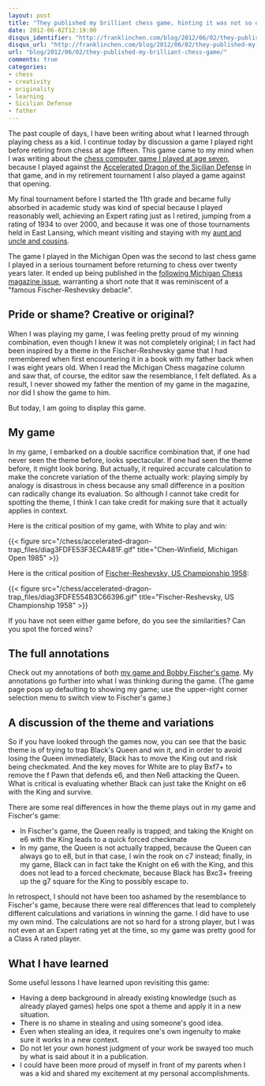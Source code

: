 ```yaml
---
layout: post
title: "They published my brilliant chess game, hinting it was not so original, but was it?"
date: 2012-06-02T12:19:00
disqus_identifier: "http://franklinchen.com/blog/2012/06/02/they-published-my-brilliant-chess-game/"
disqus_url: "http://franklinchen.com/blog/2012/06/02/they-published-my-brilliant-chess-game/"
url: "blog/2012/06/02/they-published-my-brilliant-chess-game/"
comments: true
categories: 
- chess
- creativity
- originality
- learning
- Sicilian Defense
- father
---
```

The past couple of days, I have been writing about what I learned through playing chess as a kid. I continue today by discussion a game I played right before retiring from chess at age fifteen. This game came to my mind when I was writing about the [chess computer game I played at age seven](/blog/2012/05/30/life-lessons-i-learned-from-a-lunch-recess-chess-game-at-age-seven/), because I played against the [Accelerated Dragon of the Sicilian Defense](http://en.wikipedia.org/wiki/Sicilian_Defence,_Accelerated_Dragon) in that game, and in my retirement tournament I also played a game against that opening.

My final tournament before I started the 11th grade and became fully absorbed in academic study was kind of special because I played reasonably well, achieving an Expert rating just as I retired, jumping from a rating of 1934 to over 2000, and because it was one of those tournaments held in East Lansing, which meant visiting and staying with my [aunt and uncle and cousins](/blog/2012/03/16/remembering-my-uncle-steve/).

The game I played in the Michigan Open was the second to last chess game I played in a serious tournament before returning to chess over twenty years later. It ended up being published in the [following Michigan Chess magazine issue](http://www.michess.org/interim/magazine/1980s/MC8510.pdf), warranting a short note that it was reminiscent of a "famous Fischer-Reshevsky debacle".

## Pride or shame? Creative or original?

When I was playing my game, I was feeling pretty proud of my winning combination, even though I knew it was not completely original; I in fact had been inspired by a theme in the Fischer-Reshevsky game that I had remembered when first encountering it in a book with my father back when I was eight years old. When I read the Michigan Chess magazine column and saw that, of course, the editor saw the resemblance, I felt deflated. As a result, I never showed my father the mention of my game in the magazine, nor did I show the game to him.

But today, I am going to display this game.

<!--more-->

## My game

In my game, I embarked on a double sacrifice combination that, if one had never seen the theme before, looks spectacular. If one had seen the theme before, it might look boring. But actually, it required accurate calculation to make the concrete variation of the theme actually work: playing simply by analogy is disastrous in chess because any small difference in a position can radically change its evaluation. So although I cannot take credit for spotting the theme, I think I can take credit for making sure that it actually applies in context.

Here is the critical position of my game, with White to play and win:

{{< figure src="/chess/accelerated-dragon-trap_files/diag3FDFE53F3ECA481F.gif" title="Chen-Winfield, Michigan Open 1985" >}}

Here is the critical position of [Fischer-Reshevsky, US Championship 1958](http://www.chessgames.com/perl/chessgame?gid=1008376):

{{< figure src="/chess/accelerated-dragon-trap_files/diag3FDFE554B3C66396.gif" title="Fischer-Reshevsky, US Championship 1958" >}}

If you have not seen either game before, do you see the similarities? Can you spot the forced wins?

## The full annotations

Check out my annotations of both [my game and Bobby Fischer's game](/chess/accelerated-dragon-trap.htm). My annotations go further into what I was thinking during the game. (The game page pops up defaulting to showing my game; use the upper-right corner selection menu to switch view to Fischer's game.)

## A discussion of the theme and variations

So if you have looked through the games now, you can see that the basic theme is of trying to trap Black's Queen and win it, and in order to avoid losing the Queen immediately, Black has to move the King out and risk being checkmated. And the key moves for White are to play Bxf7+ to remove the f Pawn that defends e6, and then Ne6 attacking the Queen. What is critical is evaluating whether Black can just take the Knight on e6 with the King and survive.

There are some real differences in how the theme plays out in my game and Fischer's game:

- In Fischer's game, the Queen really is trapped; and taking the Knight on e6 with the King leads to a quick forced checkmate
- In my game, the Queen is not actually trapped, because the Queen can always go to e8, but in that case, I win the rook on c7 instead; finally, in my game, Black can in fact take the Knight on e6 with the King, and this does not lead to a forced checkmate, because Black has Bxc3+ freeing up the g7 square for the King to possibly escape to.

In retrospect, I should not have been too ashamed by the resemblance to Fischer's game, because there were real differences that lead to completely different calculations and variations in winning the game. I did have to use my own mind. The calculations are not so hard for a strong player, but I was not even at an Expert rating yet at the time, so my game was pretty good for a Class A rated player.

## What I have learned

Some useful lessons I have learned upon revisiting this game:

- Having a deep background in already existing knowledge (such as already played games) helps one spot a theme and apply it in a new situation.
- There is no shame in stealing and using someone's good idea.
- Even when stealing an idea, it requires one's own ingenuity to make sure it works in a new context.
- Do not let your own honest judgment of your work be swayed too much by what is said about it in a publication.
- I could have been more proud of myself in front of my parents when I was a kid and shared my excitement at my personal accomplishments.
